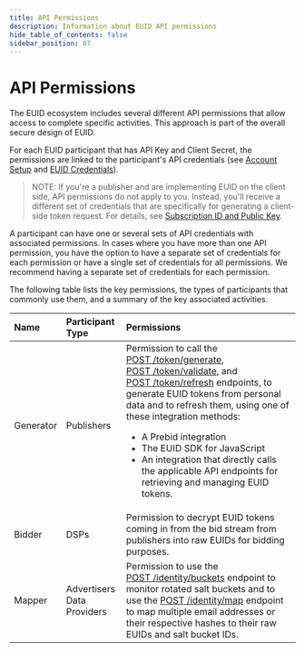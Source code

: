 ```yaml
---
title: API Permissions
description: Information about EUID API permissions
hide_table_of_contents: false
sidebar_position: 07
---
```


# API Permissions

The EUID ecosystem includes several different API permissions that allow access to complete specific activities. This approach is part of the overall secure design of EUID.

For each EUID participant that has API Key and Client Secret, the permissions are linked to the participant's API credentials (see [Account Setup](gs-account-setup.md) and [EUID Credentials](gs-credentials.md)).

>NOTE: If you're a publisher and are implementing EUID on the client side, API permissions do not apply to you. Instead, you'll receive a different set of credentials that are specifically for generating a client-side token request. For details, see [Subscription ID and Public Key](gs-credentials.md#subscription-id-and-public-key).

A participant can have one or several sets of API credentials with associated permissions. In cases where you have more than one API permission, you have the option to have a separate set of credentials for each permission or have a single set of credentials for all permissions. We recommend having a separate set of credentials for each permission. 

The following table lists the key permissions, the types of participants that commonly use them, and a summary of the key associated activities.

| Name | Participant Type | Permissions |
| :--- | :--- | :--- |
| Generator | Publishers | Permission to call the [POST&nbsp;/token/generate](../endpoints/post-token-generate.md), [POST&nbsp;/token/validate](../endpoints/post-token-validate.md), and [POST&nbsp;/token/refresh](../endpoints/post-token-refresh.md) endpoints, to generate EUID tokens from personal data and to refresh them, using one of these integration methods:<ul><li>A Prebid integration</li><li>The EUID SDK for JavaScript</li><li>An integration that directly calls the applicable API endpoints for retrieving and managing EUID tokens.</li></ul> |
| Bidder | DSPs | Permission to decrypt EUID tokens coming in from the bid stream from publishers into raw EUIDs for bidding purposes. |
| Mapper | Advertisers<br/>Data Providers | Permission to use the [POST&nbsp;/identity/buckets](../endpoints/post-identity-buckets.md) endpoint to monitor rotated salt buckets and to use the [POST&nbsp;/identity/map](../endpoints/post-identity-map.md) endpoint to map multiple email addresses or their respective hashes to their raw EUIDs and salt bucket IDs. |

